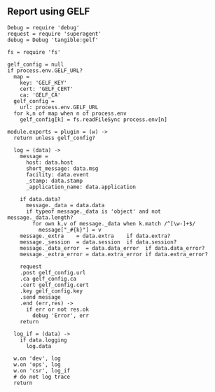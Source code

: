 Report using GELF
-----------------

    Debug = require 'debug'
    request = require 'superagent'
    debug = Debug 'tangible:gelf'

    fs = require 'fs'

    gelf_config = null
    if process.env.GELF_URL?
      map =
        key: 'GELF_KEY'
        cert: 'GELF_CERT'
        ca: 'GELF_CA'
      gelf_config =
        url: process.env.GELF_URL
      for k,n of map when n of process.env
        gelf_config[k] = fs.readFileSync process.env[n]

    module.exports = plugin = (w) ->
      return unless gelf_config?

      log = (data) ->
        message =
          host: data.host
          short_message: data.msg
          facility: data.event
          _stamp: data.stamp
          _application_name: data.application

        if data.data?
          message._data = data.data
          if typeof message._data is 'object' and not message._data.length?
            for own k,v of message._data when k.match /^[\w-]+$/
              message["_#{k}"] = v
        message._extra    = data.extra    if data.extra?
        message._session  = data.session  if data.session?
        message._data_error  = data.data_error  if data.data_error?
        message._extra_error = data.extra_error if data.extra_error?

        request
        .post gelf_config.url
        .ca gelf_config.ca
        .cert gelf_config.cert
        .key gelf_config.key
        .send message
        .end (err,res) ->
          if err or not res.ok
            debug 'Error', err
        return

      log_if = (data) ->
        if data.logging
          log.data

      w.on 'dev', log
      w.on 'ops', log
      w.on 'csr', log_if
      # do not log trace
      return
